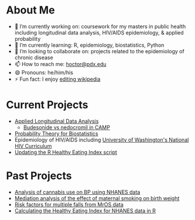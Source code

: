 # About Me

- 🔭 I’m currently working on: coursework for my masters in public health including longitudinal data analysis, HIV/AIDS epidemiology, & applied probability
- 🌱 I’m currently learning: R, epidemiology, biostatistics, Python
- 👯 I’m looking to collaborate on: projects related to the epidemiology of chronic disease
- 📫 How to reach me: hoctor@pdx.edu
- 😄 Pronouns: he/him/his
- ⚡ Fun fact: I enjoy [editing wikipedia](https://en.wikipedia.org/wiki/User:Matthew_Hoctor)

# Current Projects

 - [Applied Longitudinal Data Analysis](https://github.com/matthew-hoctor/BSTA519)
   - [Budesonide vs nedocromil in CAMP](https://github.com/matthew-hoctor/Respiratory-Infection-Project)
 - [Probability Theory for Biostatistics](https://github.com/matthew-hoctor/BSTA550)
 - Epidemiology of HIV/AIDS including [University of Washington's National HIV Curriculum](https://www.hiv.uw.edu/)
 - [Updating the R Healthy Eating Index script](https://github.com/matthew-hoctor/hei2)

# Past Projects

- [Analysis of cannabis use on BP using NHANES data](https://github.com/matthew-hoctor/Marijuana-HTN---EPI536)
- [Mediation analysis of the effect of maternal smoking on birth weight](https://github.com/matthew-hoctor/BSTA512-Project)
- [Risk factors for multiple falls from MrOS data](https://github.com/matthew-hoctor/BSTA513-Group6-project)
- [Calculating the Healthy Eating Index for NHANES data in R](https://github.com/matthew-hoctor/hei2)
